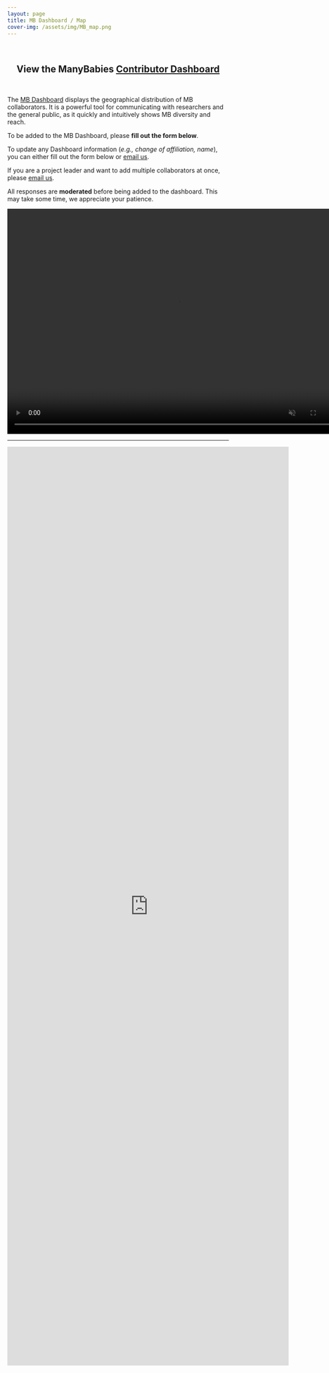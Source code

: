 ```yaml
---
layout: page
title: MB Dashboard / Map
cover-img: /assets/img/MB_map.png
---
```


<br>

<section>
<h2 align="center">View the ManyBabies <a href="https://manybabies.shinyapps.io/shiny_mb_map/" target="blank">Contributor Dashboard</a></h2>
</section>

<br>


The [MB Dashboard](https://manybabies.shinyapps.io/shiny_mb_map/) displays the geographical distribution of MB collaborators. It is a powerful tool for communicating with researchers and the general public, as it quickly and intuitively shows MB diversity and reach.

To be added to the MB Dashboard, please **fill out the form below**.

To update any Dashboard information (*e.g., change of affiliation, name*), you can either fill out the form below or [email us](mailto:manybabiesconsortium@gmail.com).

If you are a project leader and want to add multiple collaborators at once, please [email us](mailto:manybabiesconsortium@gmail.com).

All responses are **moderated** before being added to the dashboard. This may take some time, we appreciate your patience.


<video muted autoplay="autoplay" loop="loop" width="768" height="512">
  <source src="/assets/img/dashboard_overview.mp4" type="video/mp4">  
</video>

***
<iframe src="https://docs.google.com/forms/d/e/1FAIpQLSc8_SKJ0TD0MdRTNsf_f84olEc4MAxSFkA1BtAxDjX-OdlWuw/viewform?embedded=true" width="640" height="2089" frameborder="0" marginheight="0" marginwidth="0">Loading…</iframe>